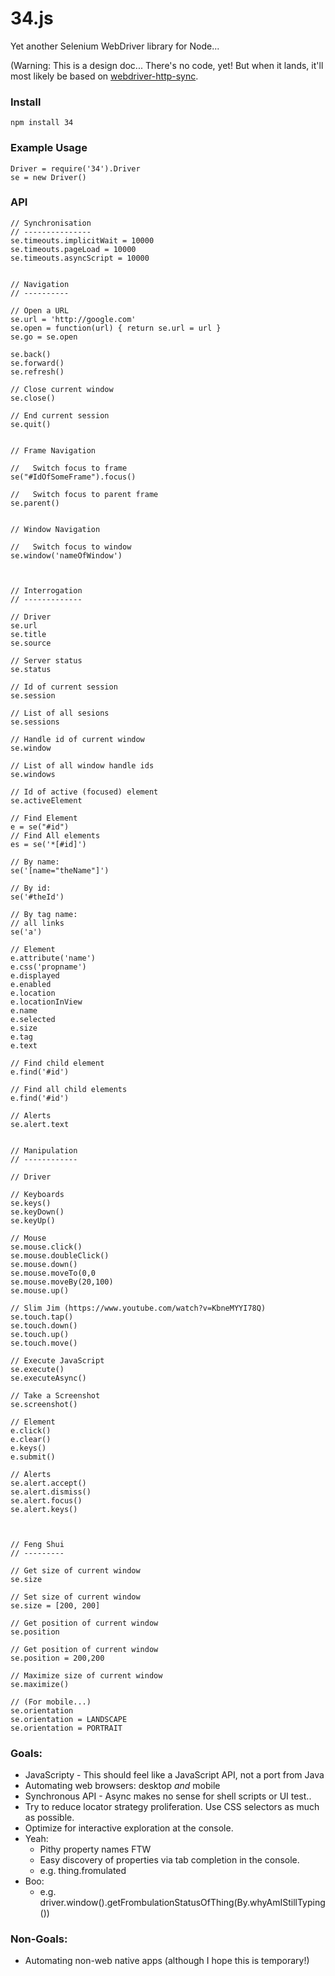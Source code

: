 34.js
=====

Yet another Selenium WebDriver library for Node...

(Warning: This is a design doc... There's no code, yet! But when it lands, it'll most likely be based on [webdriver-http-sync](https://github.com/groupon-testium/webdriver-http-sync).

### Install

    npm install 34

### Example Usage

    Driver = require('34').Driver
    se = new Driver()


### API
 
    // Synchronisation
    // ---------------
    se.timeouts.implicitWait = 10000
    se.timeouts.pageLoad = 10000
    se.timeouts.asyncScript = 10000


    // Navigation
    // ----------

    // Open a URL
    se.url = 'http://google.com'
    se.open = function(url) { return se.url = url }
    se.go = se.open

    se.back()
    se.forward()
    se.refresh()

    // Close current window
    se.close()

    // End current session
    se.quit()


    // Frame Navigation

    //   Switch focus to frame
    se("#IdOfSomeFrame").focus()

    //   Switch focus to parent frame
    se.parent()


    // Window Navigation

    //   Switch focus to window
    se.window('nameOfWindow')



    // Interrogation
    // -------------

    // Driver
    se.url
    se.title
    se.source

    // Server status
	se.status

	// Id of current session
	se.session

	// List of all sesions
	se.sessions

	// Handle id of current window
	se.window

	// List of all window handle ids
	se.windows

	// Id of active (focused) element
	se.activeElement

	// Find Element
	e = se("#id")
	// Find All elements
	es = se('*[#id]')

	// By name:
	se('[name="theName"]')

	// By id:
	se('#theId')

	// By tag name:
	// all links
	se('a')

	// Element
	e.attribute('name')
	e.css('propname')
	e.displayed
	e.enabled
	e.location
	e.locationInView
	e.name
	e.selected
	e.size
	e.tag
	e.text

	// Find child element
	e.find('#id')

	// Find all child elements
	e.find('#id')

	// Alerts
	se.alert.text


	// Manipulation
	// ------------

	// Driver

	// Keyboards
	se.keys()
	se.keyDown()
	se.keyUp()

	// Mouse
	se.mouse.click()
	se.mouse.doubleClick()
	se.mouse.down()
	se.mouse.moveTo(0,0
	se.mouse.moveBy(20,100)
	se.mouse.up()

	// Slim Jim (https://www.youtube.com/watch?v=KbneMYYI78Q)
	se.touch.tap()
	se.touch.down()
	se.touch.up()
	se.touch.move()

	// Execute JavaScript
	se.execute()
	se.executeAsync()

	// Take a Screenshot
	se.screenshot()

	// Element
	e.click()
	e.clear()
	e.keys()
	e.submit()

	// Alerts
	se.alert.accept()
	se.alert.dismiss()
	se.alert.focus()
	se.alert.keys()



	// Feng Shui
	// ---------

	// Get size of current window
	se.size

	// Set size of current window
	se.size = [200, 200]

	// Get position of current window
	se.position

	// Get position of current window
	se.position = 200,200

	// Maximize size of current window
	se.maximize()	

	// (For mobile...)
	se.orientation
	se.orientation = LANDSCAPE
	se.orientation = PORTRAIT
	
	
### Goals:

  - JavaScripty - This should feel like a JavaScript API, not a port from Java
  - Automating web browsers: desktop *and* mobile
  - Synchronous API - Async makes no sense for shell scripts or UI test..
  - Try to reduce locator strategy proliferation. Use CSS selectors as much as possible.
  - Optimize for interactive exploration at the console. 
   - Yeah:
      - Pithy property names FTW
	  - Easy discovery of properties via tab completion in the console.
	  - e.g. thing.fromulated
   - Boo:
   	  - e.g. driver.window().getFrombulationStatusOfThing(By.whyAmIStillTyping())

### Non-Goals:
  - Automating non-web native apps (although I hope this is temporary!)
